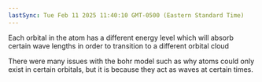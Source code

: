 ```yaml
---
lastSync: Tue Feb 11 2025 11:40:10 GMT-0500 (Eastern Standard Time)
---
```

Each orbital in the atom has a different energy level which will absorb certain wave lengths in order to transition to a different orbital cloud

There were many issues with the bohr model such as why atoms could only exist in certain orbitals, but it is because they act as waves at certain times. 
